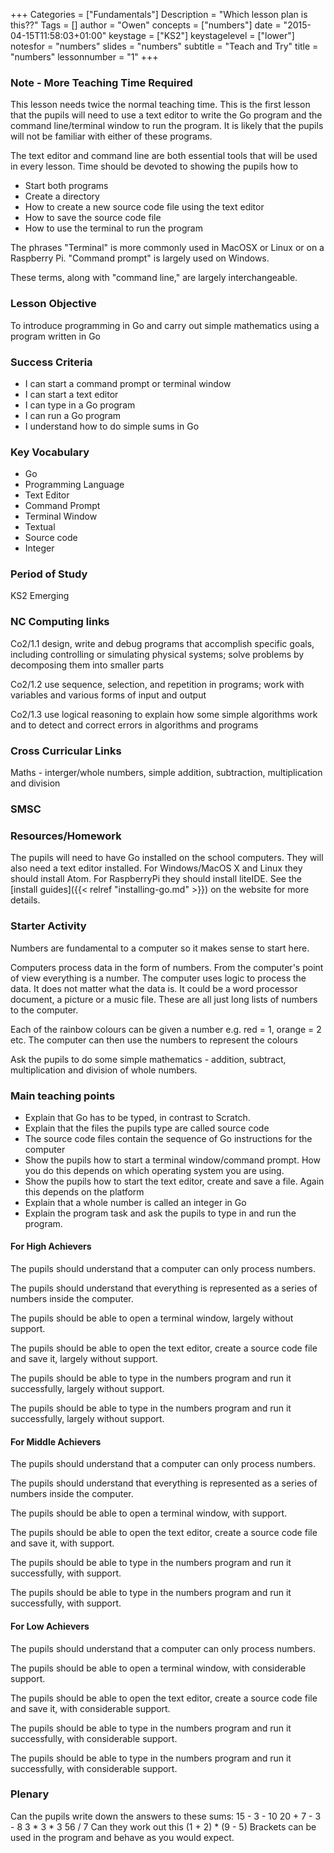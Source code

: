 +++
Categories = ["Fundamentals"]
Description = "Which lesson plan is this??"
Tags = []
author = "Owen"
concepts = ["numbers"]
date = "2015-04-15T11:58:03+01:00"
keystage = ["KS2"]
keystagelevel = ["lower"]
notesfor = "numbers"
slides = "numbers"
subtitle = "Teach and Try"
title = "numbers"
lessonnumber = "1"
+++
### Note - More Teaching Time Required

This lesson needs twice the normal teaching time. This is the first lesson
that the pupils will need to use a text editor to write the Go program
and the command line/terminal window to run the program. It is likely that
the pupils will not be familiar with either of these programs.

The text editor and command line are both essential tools that will be used
in every lesson. Time should be devoted to showing the pupils how to

* Start both programs
* Create a directory
* How to create a new source code file using the text editor
* How to save the source code file
* How to use the terminal to run the program

The phrases "Terminal" is more commonly used in MacOSX or Linux or on a
Raspberry Pi. "Command prompt" is largely used on Windows.

These terms, along with "command line," are largely interchangeable.

### Lesson Objective

To introduce programming in Go and carry out simple mathematics using a
program written in Go

### Success Criteria

* I can start a command prompt or terminal window
* I can start a text editor
* I can type in a Go program
* I can run a Go program
* I understand how to do simple sums in Go

### Key Vocabulary

* Go
* Programming Language
* Text Editor
* Command Prompt
* Terminal Window
* Textual
* Source code
* Integer

### Period of Study

KS2 Emerging

### NC Computing links

Co2/1.1    design, write and debug programs that accomplish specific goals,
including controlling or simulating physical systems; solve problems by
decomposing them into smaller parts

Co2/1.2    use sequence, selection, and repetition in programs; work with
variables and various forms of input and output

Co2/1.3    use logical reasoning to explain how some simple algorithms work and
to detect and correct errors in algorithms and programs

### Cross Curricular Links

Maths - interger/whole numbers, simple addition, subtraction, multiplication
and division

### SMSC


### Resources/Homework

The pupils will need to have Go installed on the school computers. They will
also need a text editor installed. For Windows/MacOS X and Linux they should
install Atom. For RaspberryPi they should install liteIDE. See the
[install guides]({{< relref "installing-go.md" >}}) on the website for more
details.

### Starter Activity

Numbers are fundamental to a computer so it makes sense to start here.

Computers process data in the form of numbers. From the computer's
point of view everything is a number. The computer uses logic to process
the data. It does not matter what the data is. It could be a word processor
document, a picture or a music file. These are all just long lists of numbers
to the computer.

Each of the rainbow colours can be given a number e.g. red = 1, orange = 2 etc.
The computer can then use the numbers to represent the colours

Ask the pupils to do some simple mathematics - addition, subtract,
multiplication and division of whole numbers.

### Main teaching points

* Explain that Go has to be typed, in contrast to Scratch.
* Explain that the files the pupils type are called source code
* The source code files contain the sequence of Go instructions
for the computer
* Show the pupils how to start a terminal window/command prompt. How you
do this depends on which operating system you are using.
* Show the pupils how to start the text editor, create and save a file. Again this depends on the platform
* Explain that a whole number is called an integer in Go
* Explain the program task and ask the pupils to type in and run the program.


#### For High Achievers
The pupils should understand that a computer can only process numbers.

The pupils should understand that everything is represented as a series of
numbers inside the computer.

The pupils should be able to open a terminal window, largely without support.

The pupils should be able to open the text editor, create a source code file
and save it, largely without support.

The pupils should be able to type in the numbers program and run it
successfully, largely without support.

The pupils should be able to type in the numbers program and run it
successfully, largely without support.

#### For Middle Achievers
The pupils should understand that a computer can only process numbers.

The pupils should understand that everything is represented as a series of
numbers inside the computer.

The pupils should be able to open a terminal window, with support.

The pupils should be able to open the text editor, create a source code file
and save it, with support.

The pupils should be able to type in the numbers program and run it
successfully, with support.

The pupils should be able to type in the numbers program and run it
successfully, with support.

#### For Low Achievers
The pupils should understand that a computer can only process numbers.

The pupils should be able to open a terminal window, with considerable support.

The pupils should be able to open the text editor, create a source code file
and save it, with considerable support.

The pupils should be able to type in the numbers program and run it
successfully, with considerable support.

The pupils should be able to type in the numbers program and run it
successfully, with considerable support.

### Plenary
Can the pupils write down the answers to these sums:
15 - 3 - 10
20 + 7 - 3 - 8
3 * 3 * 3
56 / 7
Can they work out this
(1 + 2) * (9 - 5)
Brackets can be used in the program and behave as you would expect.
